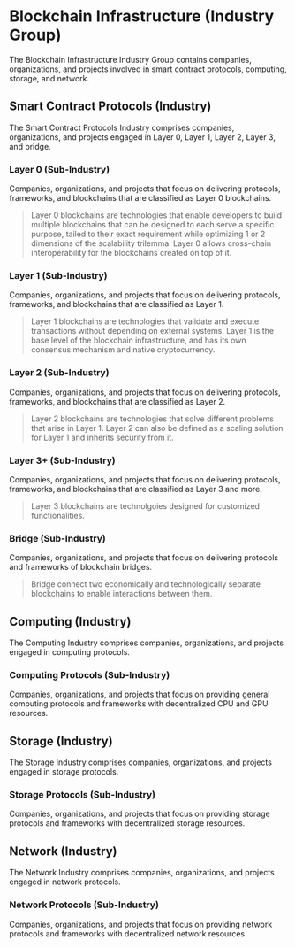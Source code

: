 # Blockchain Infrastructure (Industry Group)

The Blockchain Infrastructure Industry Group contains companies, organizations, and projects involved in smart contract protocols, computing, storage, and network.



## Smart Contract Protocols (Industry)

The Smart Contract Protocols Industry comprises companies, organizations, and projects engaged in Layer 0, Layer 1, Layer 2, Layer 3, and bridge.

### Layer 0 (Sub-Industry)

Companies, organizations, and projects that focus on delivering protocols, frameworks, and blockchains that are classified as Layer 0 blockchains.

> Layer 0 blockchains are technologies that enable developers to build multiple blockchains that can be designed to each serve a specific purpose, tailed to their exact requirement while optimizing 1 or 2 dimensions of the scalability trilemma. Layer 0 allows cross-chain interoperability for the blockchains created on top of it.

### Layer 1 (Sub-Industry)

Companies, organizations, and projects that focus on delivering protocols, frameworks, and blockchains that are classified as Layer 1.

> Layer 1 blockchains are technologies that validate and execute transactions without depending on external systems. Layer 1 is the base level of the blockchain infrastructure, and has its own consensus mechanism and native cryptocurrency.

### Layer 2 (Sub-Industry)

Companies, organizations, and projects that focus on delivering protocols, frameworks, and blockchains that are classified as Layer 2.

> Layer 2 blockchains are technologies that solve different problems that arise in Layer 1. Layer 2 can also be defined as a scaling solution for Layer 1 and inherits security from it.

### Layer 3+ (Sub-Industry)

Companies, organizations, and projects that focus on delivering protocols, frameworks, and blockchains that are classified as Layer 3 and more.

> Layer 3 blockchains are technolgoies designed for customized functionalities.

### Bridge (Sub-Industry)

Companies, organizations, and projects that focus on delivering protocols and frameworks of blockchain bridges.

> Bridge connect two economically and technologically separate blockchains to enable interactions between them.





## Computing (Industry)

The Computing Industry comprises companies, organizations, and projects engaged in computing protocols.

### Computing Protocols (Sub-Industry)

Companies, organizations, and projects that focus on providing general computing protocols and frameworks with decentralized CPU and GPU resources.





## Storage (Industry)

The Storage Industry comprises companies, organizations, and projects engaged in storage protocols.

### Storage Protocols (Sub-Industry)

Companies, organizations, and projects that focus on providing storage protocols and frameworks with decentralized storage resources.





## Network (Industry)

The Network Industry comprises companies, organizations, and projects engaged in network protocols.

### Network Protocols (Sub-Industry)

Companies, organizations, and projects that focus on providing network protocols and frameworks with decentralized network resources.
